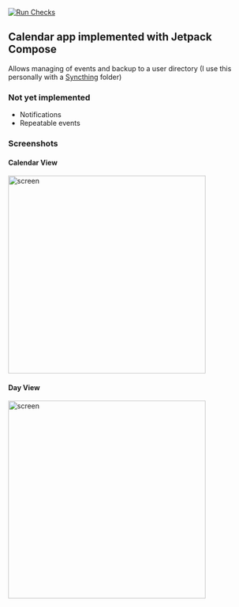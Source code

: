 [![Run Checks](https://github.com/jlmcdonnell/Calendar/actions/workflows/runChecks.yml/badge.svg)](https://github.com/jlmcdonnell/Calendar/actions/workflows/runChecks.yml)

## Calendar app implemented with Jetpack Compose

Allows managing of events and backup to a user directory (I use this personally with a [Syncthing](https://syncthing.net/) folder)

### Not yet implemented

- Notifications
- Repeatable events

### Screenshots

#### Calendar View

<img src="https://github.com/jlmcdonnell/Calendar/assets/2794581/b3e498af-fc88-4c6c-b682-568ed7d59116" alt="screen" width="400">

#### Day View

<img src="https://github.com/jlmcdonnell/Calendar/assets/2794581/81c5b7ed-1cfe-4445-ab7c-276b851badf5" alt="screen" width="400">

